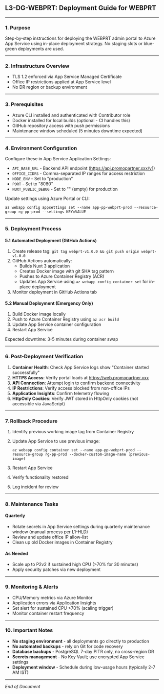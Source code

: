 ## L3-DG-WEBPRT: Deployment Guide for WEBPRT

---

### 1. Purpose
Step-by-step instructions for deploying the WEBPRT admin portal to Azure App Service using in-place deployment strategy. No staging slots or blue-green deployments are used.

---

### 2. Infrastructure Overview

- TLS 1.2 enforced via App Service Managed Certificate
- Office IP restrictions applied at App Service level
- No DR region or backup environment

---

### 3. Prerequisites

- Azure CLI installed and authenticated with Contributor role
- Docker installed for local builds (optional - CI handles this)
- GitHub repository access with push permissions
- Maintenance window scheduled (5 minutes downtime expected)

---

### 4. Environment Configuration

Configure these in App Service Application Settings:

- `API_BASE_URL` - Backend API endpoint (https://api.promopartner.xxx/v1)
- `OFFICE_CIDRS` - Comma-separated IP ranges for access restriction
- `NODE_ENV` - Set to "production"
- `PORT` - Set to "8080"
- `NUXT_PUBLIC_DEBUG` - Set to "" (empty) for production

Update settings using Azure Portal or CLI:

```
az webapp config appsettings set --name app-pp-webprt-prod --resource-group rg-pp-prod --settings KEY=VALUE
```

---

### 5. Deployment Process

#### 5.1 Automated Deployment (GitHub Actions)

1. Create release tag: `git tag webprt-v1.0.0 && git push origin webprt-v1.0.0`
2. GitHub Actions automatically:
   - Builds Nuxt 3 application
   - Creates Docker image with git SHA tag pattern
   - Pushes to Azure Container Registry (ACR)
   - Updates App Service using `az webapp config container set` for in-place deployment
3. Monitor deployment in GitHub Actions tab

#### 5.2 Manual Deployment (Emergency Only)

1. Build Docker image locally
2. Push to Azure Container Registry using `az acr build`
3. Update App Service container configuration
4. Restart App Service

Expected downtime: 3-5 minutes during container swap

---

### 6. Post-Deployment Verification

1. **Container Health**: Check App Service logs show "Container started successfully"
2. **HTTPS Access**: Verify portal loads at https://web.promopartner.xxx
3. **API Connection**: Attempt login to confirm backend connectivity
4. **IP Restrictions**: Verify access blocked from non-office IPs
5. **Application Insights**: Confirm telemetry flowing
6. **HttpOnly Cookies**: Verify JWT stored in HttpOnly cookies (not accessible via JavaScript)

---

### 7. Rollback Procedure

1. Identify previous working image tag from Container Registry
2. Update App Service to use previous image:

   ```
   az webapp config container set --name app-pp-webprt-prod --resource-group rg-pp-prod --docker-custom-image-name [previous-image]
   ```

3. Restart App Service
4. Verify functionality restored
5. Log incident for review

---

### 8. Maintenance Tasks

#### Quarterly

- Rotate secrets in App Service settings during quarterly maintenance window (manual process per L1-HLD)
- Review and update office IP allow-list
- Clean up old Docker images in Container Registry

#### As Needed

- Scale up to P2v2 if sustained high CPU (>70% for 30 minutes)
- Apply security patches via new deployment

---

### 9. Monitoring & Alerts

- CPU/Memory metrics via Azure Monitor
- Application errors via Application Insights
- Set alert for sustained CPU >70% (scaling trigger)
- Monitor container restart frequency

---

### 10. Important Notes

- **No staging environment** - all deployments go directly to production
- **No automated backups** - rely on Git for code recovery
- **Database backups** - PostgreSQL 7-day PITR only, no cross-region DR
- **Secrets management** - No Key Vault; use encrypted App Service settings
- **Deployment window** - Schedule during low-usage hours (typically 2-7 AM IST)

---

_End of Document_